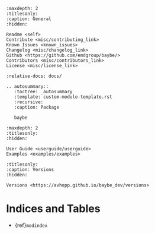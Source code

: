 ```{toctree}
:maxdepth: 2
:titlesonly:
:caption: General
:hidden:

Readme <self>
Contribute <misc/contributing_link>
Known Issues <known_issues>
Changelog <misc/changelog_link>
Github <https://github.com/emdgroup/baybe/>
Contributors <misc/contributors_link>
License <misc/license_link>
```

```{include} ../README.md
:relative-docs: docs/
```

```{eval-rst}
.. autosummary::
   :toctree: _autosummary
   :template: custom-module-template.rst
   :recursive:
   :caption: Package

   baybe
```

```{toctree}
:maxdepth: 2
:titlesonly:
:hidden:

User Guide <userguide/userguide>
Examples <examples/examples>
```

```{toctree}
:titlesonly:
:caption: Versions
:hidden:

Versions <https://avhopp.github.io/baybe_dev/versions>
```

# Indices and Tables

- {ref}`modindex`

